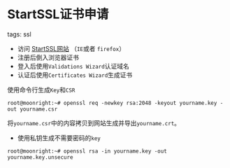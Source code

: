 # StartSSL证书申请 #
tags: ssl
- 访问 [StartSSL网站](https://startssl.com/) （`IE`或者 `firefox`）
- 注册后倒入浏览器证书
- 登入后使用`Validations Wizard`认证域名
- 认证后使用`Certificates Wizard`生成证书

使用命令行生成`Key`和`CSR`
```Shell
root@moonright:~# openssl req -newkey rsa:2048 -keyout yourname.key -out yourname.csr
```

将`yourname.csr`中的内容拷贝到网站生成并导出`yourname.crt`。

- 使用私钥生成不需要密码的`key`

```Shell
root@moonright:~# openssl rsa -in yourname.key -out yourname.key.unsecure
```
